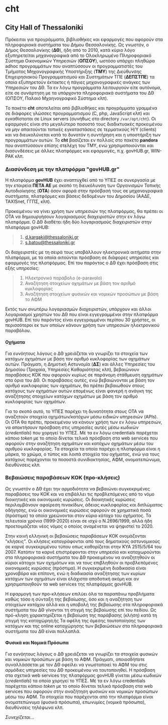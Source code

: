 # cht
## City Hall of Thessaloniki

Πρόκειται για προγράμματα, βιβλιοθήκες και εφαρμογές που αφορούν στα πληροφοριακά συστήματα του Δήμου Θεσσαλονίκης. Ως γνωστόν, ο Δήμος Θεσσαλονίκης (**ΔΘ**), ήδη από το 2010, κατά κύριο λόγο εξυπηρετείται μηχανογραφικά από το Ολοκληρωμένο Πληροφοριακό Σύστημα Οικονομικών Υπηρεσιών (**ΟΠΣΟΥ**), ωστόσο υπάρχει πληθώρα adhoc προγραμμάτων που αναπτύσσουν οι προγραμματιστές του Τμήματος Μηχανογραφικής Υποστήριξης (**ΤΜΥ**) της Διεύθυνσης Επιχειρησιακού Προγραμματισμού και Συστημάτων ΤΠΕ (**ΔΕΠΣΤΠΕ**) τα οποία εξυπηρετούν έκτακτες ή πάγιες μηχανογραφικές ανάγκες των Υπηρεσιών του ΔΘ. Τα εν λόγω προγράμματα λειτουργούν είτε αυτόνομα, είτε σε συνάρτηση με τα υπάρχοντα πληροφοριακά συστήματα του ΔΘ (ΟΠΣΟΥ, Παλαιό Μχαηνογραφικό Σύστημα κλπ).

Το πακέτο **cht** αποτελείται από βιβλιοθήκες και προγράμματα γραμμένα σε διάφορες γλώσσες προγραμματισμού (C, php, JavaScript κλπ) και εγκαθίσταται σε Linux servers (συνήθως στο directory `/var/opt/cht`). Οι εφαρμογές είναι στο μεγαλύτερο ποσοστό τους διαδικτυακές προκειμένου να μην απαιτούνται τοπικές εγκαταστάσεις σε τερματικούς Η/Υ (clients) και να διευκολύνεται κατά το δυνατόν η συντήρηση και η υποστήριξη των προγραμμάτων αυτών. Το **cht** βασίζεται εν πολλοίς στο πακέτο **pandora** που αναπτύσσουν επίσης στελέχη του ΤΜΥ, ενώ χρησιμοποιούνται και διασυνδέσεις με άλλες πλατφόρμες και εφαρμογές, π.χ. govHUB.gr, WIN-PAK κλπ.

### Διασύνδεση με την πλατφόρμα "govHUB.gr"

Η πλατφόρμα **govHUB** έχει αναπτυχθεί από το ΥΠΕΣ σε συνεργασία με την εταιρεία **ΠΕΤΑ ΑΕ** με σκοπό τη διευκόλυνση των Οργανισμών Τοπικής Αυτοδιοίκησης (**ΟΤΑ**) όσον αφορά στην πρόσβασή τους σε μηχανογραφικά συστήματα, πλατφόρμες και βάσεις δεδομένων του Δημοσίου (ΑΑΔΕ, TAXISnet, ΓΓΠΣ, κλπ).

Προκειμένου να γίνει χρήση των υπηρεσιών της πλατφόρμας, θα πρέπει οι ΟΤΑ να δημιουργήσουν λογαριασμούς διαχειριστών στην εν λόγω πλατφόρμα. Ο ΔΘ διαθέτει ήδη δύο λογαριασμούς διαχειριστών στην πλατφόρμα govHUB:

>1. d.kargaki@thessaloniki.gr
>1. s.batou@thessaloniki.gr

Οι διαχειριστές με τη σειρά τους υποβάλλουν ηλεκτρονικά αιτήματα στην πλατφόρμα, με τα οποία αιτούνται πρόσβαση σε διάφορες υπηρεσίες και εφαρμογές της πλατφόρμας. Επί του παρόντος ο ΔΘ έχει πρόσβαση στις εξής υπηρεσίες:

>1. Ηλεκτρονικό παράβολο (e-paravolo)
>1. Αναζήτηση στοιχείων οχημάτων με βάση τον αριθμό κυκλοφορίας
>1. Αναζήτηση στοιχείων φυσικών και νομικών προσώπων με βάση το ΑΦΜ

Εκτός των ανωτέρω λογαριασμών διαχειριστών, υπάρχουν και άλλοι λογαριασμοί χρηστών του ΔΘ που είναι εγγεγραμμένοι στην πλατφόρμα govHUB. Επί του παρόντος είναι εγγεγραμμένοι περίπου 30 χρήστες, οι περισσότεροι εκ των οποίων κάνουν χρήση των υπηρεσιών ηλεκτρονικού παραβόλου.

#### Οχήματα

Για ευνόητους λόγους ο ΔΘ χρειάζεται να γνωρίζει τα στοιχεία των κατόχων οχημάτων με βάση τον αριθμό κυκλοφορίας των οχημάτων αυτών. Πράγματι, η Δημοτική Αστυνομία (**ΔΣ**) και άλλες Υπηρεσίες του Δημοσίου (Τροχαία, Υπηρεσίες Καθαριότητας κλπ), βεβαιώνουν παραβάσεις ΚΟΚ που αφορούν κυρίως σε παράνομη στάθμευση οχημάτων στα όρια του ΔΘ. Οι παραβάσεις αυτές, ενώ βεβαιώνονται με βάση τον αριθμό κυκλοφορίας των οχημάτων, θα πρέπει βεβαιωθούν στους κατόχους των οχημάτων αυτών επομένως είναι φανερή η ανάγκη της αναζήτησης στοιχείων κατόχων οχημάτων με βάση τον αριθμό κυκλοφορίας των οχημάτων.

Για το σκοπό αυτό, το ΥΠΕΣ παρέχει τη δυνατότητα στους ΟΤΑ να αναζητούν στοιχεία οχημάτων/κατόχων μέσω ειδικών υπηρεσιών (APIs). Οι ΟΤΑ θα πρέπει, προκειμένου να κάνουν χρήση των εν λόγω υπηρεσιών, να αποκτήσουν πρόσβαση στις υπηρεσίες αυτές μέσω κωδικών (_credentials_) που χορηγεί το ΥΠΕΣ. Μέ τα εν λόγω credentials παρέχεται κάποιο _token_ με το οποίο δίνεται τελικά πρόσβαση στα web services που αφορούν στην αναζήτηση οχημάτων και κατόχων οχημάτων μέσω του αριθμού κυκλοφορίας. Τα στοιχεία τα οποία παρέχει η πλατφόρμα είναι η μάρκα, το χρώμα, ο τύπος και λοιπά στοιχεία του οχήματος, ενώ για τους κατόχους παρέχονται τα ποσοστά συνιδιοκτησίας, ΑΦΜ, ονοματεπώνυμα, διευθύνσεις κλπ.

### Βεβαιώσεις παραβάσεων ΚΟΚ (προ-κλήσεις)

Ως γνωστόν ο ΔΘ έχει την αρμοδιότητα να βεβαιώνει συγκεκριμένες παραβάσεις του ΚΟΚ και να επιβάλλει τις προβλεπόμενες από το νόμο διοικητικές και οικονομικές κυρώσεις. Οι διοικητικές κυρώσεις περιλαμβάνουν αφαίρεση πινακίδων, άδειας κυκλοφορίας και διπλώματος οδήγησης, ενώ οι οικονομικές κυρώσεις αφορούν σε χρηματικά ποσά (πρόστιμα) τα οποία χρεώνονται στον κύριο κάτοχο του οχήματος. Τα τελευταία χρόνια (1999-2020) είναι σε ισχύ ο Ν.2696/1999, αλλά ήδη προετοιμάζεται νέος νόμος ο οποίος αναμένεται να ψηφιστεί το 2020.

Στην κοινή ελληνική οι βεβαιώσεις παραβάσεων ΚΟΚ ονομάζονται "κλήσεις". Οι κλήσεις καταγράφονται από τους δημοτικούς αστυνομικούς σε καρνέ συγκεκριμένου τύπου οπως καθορίζεται στην ΚΥΑ 2515/5/64 του 2007. Κατόπιν τα καρνέ επιστρέφονται στην υπηρεσία και καταχωρούνται στα πληροφοριακά συστήματα του ΔΘ προκειμένου να αναζητηθούν οι κύριοι κάτοχοι των οχημάτων και να τους επιβληθούν οι προβλεπόμενες οικονομικές κυρώσεις (πρόστιμα). Η συγκεκριμένη διαδικασία είναι χρονοβόρα και επίπονη, ενώ η διαδικασία αναζήτησης των κυρίων κατόχων των οχημάτων είναι ελάχιστα αποδοτική ακόμη και αν χρησιμοποιηθούν τα web services της πλατφόρμας govHUB.

Η εφαρμογή των προ-κλήσεων επιλύει όλα τα παραπάνω προβλήματα καθώς τόσο η σύνταξη της βεβαίωσης, όσο και η αναζήτηση των στοιχείων κατόχου αλλά και η υποβολή της βεβαίωσης στα πληροφοριακά συστήματα του ΔΘ γίνονται τη στιγμή της βεβαίωσης επί του πεδίου. Ως πρό-κληση χαρακτηρίζεται η βεβαίωση της παράβασης (κλήση) κατά τη στιγμή της καταχώρησ,ής Τα οφέλη της άμεσης ταυτοποίησης των κατόχων και της online καταχώρησης των βεβαιώσεων στα πληροφοριακά συστήματα του ΔΘ είναι πολλαπλά.

#### Φυσικά και Νομικά Πρόσωπα
Για ευνόητους λόγους ο ΔΘ χρειάζεται να γνωρίζει τα στοιχεία φυσικών και νομικών προσώπων με βάση το ΑΦΜ. Πράγματι, οποιοσδήποτε συναλλάσσεται με τον ΔΘ οφείλει να γνωστοποιεί το ΑΦΜ του στις αρμόδιες υπηρεσίες του ΔΘ προκειμένου να ταυτοποιηθεί. Η πρόσβαση στα σχετικά web services της πλατφόρμας govHUB γίνεται μέσω κωδικών (_credentials_) τα οποία χορηγεί το ΥΠΕΣ. Μέ τα εν λόγω credentials παρέχεται κάποιο _token_ με το οποίο δίνεται τελικά πρόσβαση στα web services που αφορούν στην αναζήτηση φυσικών και νομικών προσώπων μέσω του ΑΦΜ. Τα στοιχεία που παρέχονται από την πλατφόρμα είναι ονοματεπώνυμα (φυσικά πρόσωπα), επωνυμίες (νομικά πρόσωπα), διευθύνσεις τηλέφωνα κλπ.


_Συνεχίζεται_…
